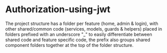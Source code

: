 # Authorization-using-jwt
The project structure has a folder per feature (home, admin &amp; login), with other shared/common code (services, models, guards &amp; helpers) placed in folders prefixed with an underscore "_" to easily differentiate between shared code and feature specific code, the prefix also groups shared component folders together at the top of the folder structure.
